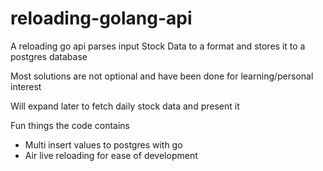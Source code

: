# reloading-golang-api

A reloading go api parses input Stock Data to a format and stores it to a postgres database

Most solutions are not optional and have been done for learning/personal interest

Will expand later to fetch daily stock data and present it

Fun things the code contains
- Multi insert values to postgres with go
- Air live reloading for ease of development